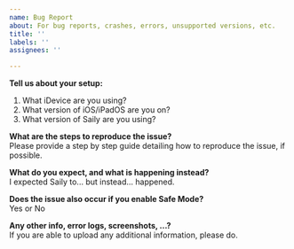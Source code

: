 ```yaml
---
name: Bug Report
about: For bug reports, crashes, errors, unsupported versions, etc.
title: ''
labels: ''
assignees: ''

---
```


**Tell us about your setup:**
1. What iDevice are you using?
2. What version of iOS/iPadOS are you on?
3. What version of Saily are you using?

**What are the steps to reproduce the issue?**  
Please provide a step by step guide detailing how to reproduce the issue, if possible.  
  
**What do you expect, and what is happening instead?**  
I expected Saily to...  but instead...  happened.  
  
**Does the issue also occur if you enable Safe Mode?**  
Yes or No  
  
**Any other info, error logs, screenshots, ...?**  
If you are able to upload any additional information, please do.  
  
